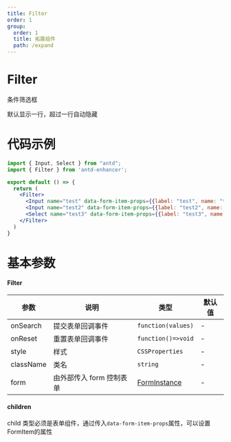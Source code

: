```yaml
---
title: Filter
order: 1
group:
  order: 1
  title: 拓展组件
  path: /expand
---
```


# Filter

条件筛选框

默认显示一行，超过一行自动隐藏

# 代码示例
```jsx
import { Input, Select } from "antd";
import { Filter } from 'antd-enhancer';

export default () => {
  return (
    <Filter>
      <Input name="test" data-form-item-props={{label: "test", name: "test"}} placeholder="请输入" />
      <Input name="test2" data-form-item-props={{label: "test2", name: "test2"}} placeholder="请输入"/>
      <Select name="test3" data-form-item-props={{label: "test3", name: "test3"}} placeholder="请选择"/>
    </Filter>
  )
}
```

# 基本参数

#### Filter
| 参数  | 说明 | 类型     | 默认值 |
| ----- | ---- | -------- | ------ |
| onSearch | 提交表单回调事件 | `function(values)` | -      |
| onReset | 重置表单回调事件 | `function()=>void` | -      |
| style | 样式 | `CSSProperties` | -      |
| className | 类名 | `string` | -      |
| form | 由外部传入 form 控制表单 | [FormInstance](https://ant.design/components/form-cn/#FormInstance) | -      |

#### children
child 类型必须是表单组件，通过传入`data-form-item-props`属性，可以设置FormItem的属性
